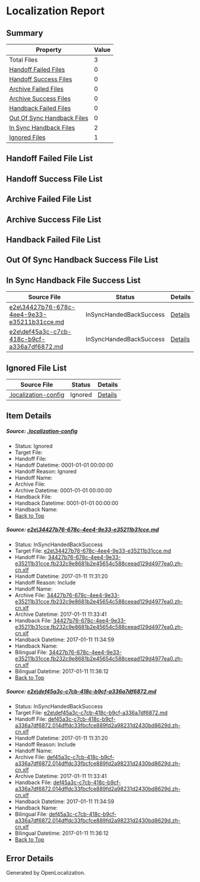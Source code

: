 # <a name='report-top'></a> Localization Report

## Summary
 Property | Value 
 -------- | ----- 
 Total Files | 3
[ Handoff Failed Files ](#handoff-failed-list)| 0
[ Handoff Success Files ](#handoff-success-list)| 0
[ Archive Failed Files ](#archive-failed-list)| 0
[ Archive Success Files ](#archive-success-list)| 0
[ Handback Failed Files ](#handback-failed-list)| 0
[ Out Of Sync Handback Files ](#outofsync-handback-success-list)| 0
[ In Sync Handback Files ](#insync-handback-success-list)| 2
[ Ignored Files ](#ignored-list)| 1

## <a name='handoff-failed-list'></a> Handoff Failed File List

## <a name='handoff-success-list'></a> Handoff Success File List

## <a name='archive-failed-list'></a> Archive Failed File List

## <a name='archive-success-list'></a> Archive Success File List

## <a name='handback-failed-list'></a> Handback Failed File List

## <a name='outofsync-handback-success-list'></a> Out Of Sync Handback Success File List

## <a name='insync-handback-success-list'></a> In Sync Handback File Success List
 Source File | Status | Details 
 ----------- | ------ | ------- 
 [e2e\34427b76-678c-4ee4-9e33-e35211b31cce.md](https://github.com/OpenLocalizationTestOrg/ol-test0/blob/65642572db0ac901df23bc73ee8729b9a0a17381/e2e/34427b76-678c-4ee4-9e33-e35211b31cce.md) | InSyncHandedBackSuccess | [Details](#c3727ebcd6d472adee1621df6f4cd8836006d8071)
 [e2e\def45a3c-c7cb-418c-b9cf-a336a7df6872.md](https://github.com/OpenLocalizationTestOrg/ol-test0/blob/65642572db0ac901df23bc73ee8729b9a0a17381/e2e/def45a3c-c7cb-418c-b9cf-a336a7df6872.md) | InSyncHandedBackSuccess | [Details](#7be9f51bcc849b98753fcb7e2d3eb553fb5783b62)

## <a name='ignored-list'></a> Ignored File List
 Source File | Status | Details 
 ----------- | ------ | ------- 
 [.localization-config](https://github.com/OpenLocalizationTestOrg/ol-test0/blob/65642572db0ac901df23bc73ee8729b9a0a17381/.localization-config) | Ignored | [Details](#cb0632cf59c1387fc1742bfb9fa3c47f87e2e5c90)

## Item Details
##### <a name='cb0632cf59c1387fc1742bfb9fa3c47f87e2e5c90'></a> Source: [.localization-config](https://github.com/OpenLocalizationTestOrg/ol-test0/blob/65642572db0ac901df23bc73ee8729b9a0a17381/.localization-config)
* Status: Ignored
* Target File: 
* Handoff File: 
* Handoff Datetime: 0001-01-01 00:00:00
* Handoff Reason: Ignored
* Handoff Name: 
* Archive File: 
* Archive Datetime: 0001-01-01 00:00:00
* Handback File: 
* Handback Datetime: 0001-01-01 00:00:00
* Handback Name: 
* [Back to Top](#report-top)

##### <a name='c3727ebcd6d472adee1621df6f4cd8836006d8071'></a> Source: [e2e\34427b76-678c-4ee4-9e33-e35211b31cce.md](https://github.com/OpenLocalizationTestOrg/ol-test0/blob/65642572db0ac901df23bc73ee8729b9a0a17381/e2e/34427b76-678c-4ee4-9e33-e35211b31cce.md)
* Status: InSyncHandedBackSuccess
* Target File: [e2e\34427b76-678c-4ee4-9e33-e35211b31cce.md](https://github.com/OpenLocalizationTestOrg/ol-test0-zhcn/blob/6cddf2b8e7d1e2aa0bfb33b6c4a5bb4f4a7109cc/e2e/34427b76-678c-4ee4-9e33-e35211b31cce.md)
* Handoff File: [34427b76-678c-4ee4-9e33-e35211b31cce.fb232c9e8681b2e45654c588ceead129d4977ea0.zh-cn.xlf](https://github.com/OpenLocalizationTestOrg/ol-test0-handoff/blob/e55fac9f3396d9efde6ab4b14eef72a20f7a8060/ol-handoff/OpenLocalizationTestOrg/ol-test0-zhcn/shujia/ht/34427b76-678c-4ee4-9e33-e35211b31cce.fb232c9e8681b2e45654c588ceead129d4977ea0.zh-cn.xlf)
* Handoff Datetime: 2017-01-11 11:31:20
* Handoff Reason: Include
* Handoff Name: 
* Archive File: [34427b76-678c-4ee4-9e33-e35211b31cce.fb232c9e8681b2e45654c588ceead129d4977ea0.zh-cn.xlf](https://github.com/OpenLocalizationTestOrg/ol-test0-handoff/blob/0bb7af8c827308c3ce8e9d5ca667bb3f33be2dd4/ol-archive/OpenLocalizationTestOrg/ol-test0-zhcn/shujia/ht/34427b76-678c-4ee4-9e33-e35211b31cce.fb232c9e8681b2e45654c588ceead129d4977ea0.zh-cn.xlf)
* Archive Datetime: 2017-01-11 11:33:41
* Handback File: [34427b76-678c-4ee4-9e33-e35211b31cce.fb232c9e8681b2e45654c588ceead129d4977ea0.zh-cn.xlf](https://github.com/OpenLocalizationTestOrg/ol-test0-handback/blob/9bf43d014967fe842a7f5e2e00d8bf9db88a2574/ol-handback/OpenLocalizationTestOrg/ol-test0-zhcn/shujia/ht/34427b76-678c-4ee4-9e33-e35211b31cce.fb232c9e8681b2e45654c588ceead129d4977ea0.zh-cn.xlf)
* Handback Datetime: 2017-01-11 11:34:59
* Handback Name: 
* Bilingual File: [34427b76-678c-4ee4-9e33-e35211b31cce.fb232c9e8681b2e45654c588ceead129d4977ea0.zh-cn.xlf](https://github.com/OpenLocalizationTestOrg/ol-test0-handback/blob/9bf43d014967fe842a7f5e2e00d8bf9db88a2574/ol-handback/OpenLocalizationTestOrg/ol-test0-zhcn/shujia/ht/34427b76-678c-4ee4-9e33-e35211b31cce.fb232c9e8681b2e45654c588ceead129d4977ea0.zh-cn.xlf)
* Bilingual Datetime: 2017-01-11 11:36:12
* [Back to Top](#report-top)

##### <a name='7be9f51bcc849b98753fcb7e2d3eb553fb5783b62'></a> Source: [e2e\def45a3c-c7cb-418c-b9cf-a336a7df6872.md](https://github.com/OpenLocalizationTestOrg/ol-test0/blob/65642572db0ac901df23bc73ee8729b9a0a17381/e2e/def45a3c-c7cb-418c-b9cf-a336a7df6872.md)
* Status: InSyncHandedBackSuccess
* Target File: [e2e\def45a3c-c7cb-418c-b9cf-a336a7df6872.md](https://github.com/OpenLocalizationTestOrg/ol-test0-zhcn/blob/6cddf2b8e7d1e2aa0bfb33b6c4a5bb4f4a7109cc/e2e/def45a3c-c7cb-418c-b9cf-a336a7df6872.md)
* Handoff File: [def45a3c-c7cb-418c-b9cf-a336a7df6872.014dffdc33fbcfce889fd2a98231d2430bd8629d.zh-cn.xlf](https://github.com/OpenLocalizationTestOrg/ol-test0-handoff/blob/e55fac9f3396d9efde6ab4b14eef72a20f7a8060/ol-handoff/OpenLocalizationTestOrg/ol-test0-zhcn/shujia/ht/def45a3c-c7cb-418c-b9cf-a336a7df6872.014dffdc33fbcfce889fd2a98231d2430bd8629d.zh-cn.xlf)
* Handoff Datetime: 2017-01-11 11:31:20
* Handoff Reason: Include
* Handoff Name: 
* Archive File: [def45a3c-c7cb-418c-b9cf-a336a7df6872.014dffdc33fbcfce889fd2a98231d2430bd8629d.zh-cn.xlf](https://github.com/OpenLocalizationTestOrg/ol-test0-handoff/blob/0bb7af8c827308c3ce8e9d5ca667bb3f33be2dd4/ol-archive/OpenLocalizationTestOrg/ol-test0-zhcn/shujia/ht/def45a3c-c7cb-418c-b9cf-a336a7df6872.014dffdc33fbcfce889fd2a98231d2430bd8629d.zh-cn.xlf)
* Archive Datetime: 2017-01-11 11:33:41
* Handback File: [def45a3c-c7cb-418c-b9cf-a336a7df6872.014dffdc33fbcfce889fd2a98231d2430bd8629d.zh-cn.xlf](https://github.com/OpenLocalizationTestOrg/ol-test0-handback/blob/9bf43d014967fe842a7f5e2e00d8bf9db88a2574/ol-handback/OpenLocalizationTestOrg/ol-test0-zhcn/shujia/ht/def45a3c-c7cb-418c-b9cf-a336a7df6872.014dffdc33fbcfce889fd2a98231d2430bd8629d.zh-cn.xlf)
* Handback Datetime: 2017-01-11 11:34:59
* Handback Name: 
* Bilingual File: [def45a3c-c7cb-418c-b9cf-a336a7df6872.014dffdc33fbcfce889fd2a98231d2430bd8629d.zh-cn.xlf](https://github.com/OpenLocalizationTestOrg/ol-test0-handback/blob/9bf43d014967fe842a7f5e2e00d8bf9db88a2574/ol-handback/OpenLocalizationTestOrg/ol-test0-zhcn/shujia/ht/def45a3c-c7cb-418c-b9cf-a336a7df6872.014dffdc33fbcfce889fd2a98231d2430bd8629d.zh-cn.xlf)
* Bilingual Datetime: 2017-01-11 11:36:12
* [Back to Top](#report-top)


## Error Details

Generated by OpenLocalization.
